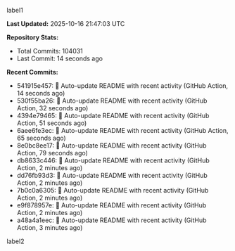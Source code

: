 
label1 
<!-- ACTIVITY_START -->
**Last Updated:** 2025-10-16 21:47:03 UTC

**Repository Stats:**
- Total Commits: 104031
- Last Commit: 14 seconds ago

**Recent Commits:**
- 541915e457: 🤖 Auto-update README with recent activity (GitHub Action, 14 seconds ago)
- 530f55ba26: 🤖 Auto-update README with recent activity (GitHub Action, 32 seconds ago)
- 4394e79465: 🤖 Auto-update README with recent activity (GitHub Action, 51 seconds ago)
- 6aee6fe3ec: 🤖 Auto-update README with recent activity (GitHub Action, 65 seconds ago)
- 8e0bc8ee17: 🤖 Auto-update README with recent activity (GitHub Action, 79 seconds ago)
- db8633c446: 🤖 Auto-update README with recent activity (GitHub Action, 2 minutes ago)
- dd76fb93d3: 🤖 Auto-update README with recent activity (GitHub Action, 2 minutes ago)
- 7b0c0a6305: 🤖 Auto-update README with recent activity (GitHub Action, 2 minutes ago)
- e9f878957e: 🤖 Auto-update README with recent activity (GitHub Action, 2 minutes ago)
- a48a4a1eec: 🤖 Auto-update README with recent activity (GitHub Action, 3 minutes ago)
<!-- ACTIVITY_END -->

label2
